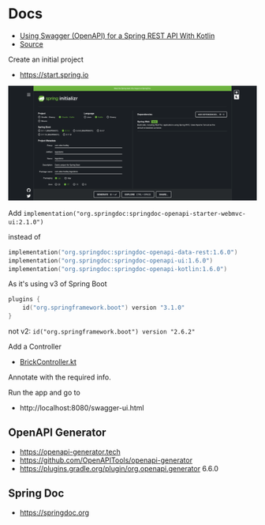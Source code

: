 # Docs

- [Using Swagger (OpenAPI) for a Spring REST API With Kotlin](https://www.baeldung.com/kotlin/swagger-spring-rest-api)
- [Source](https://github.com/Baeldung/kotlin-tutorials/tree/master/kotlin-gradle-openapi)

Create an initial project

- https://start.spring.io

![spring initializr](images/start.spring.io.png "spring initializr")

Add `implementation("org.springdoc:springdoc-openapi-starter-webmvc-ui:2.1.0")`

instead of

```kotlin
implementation("org.springdoc:springdoc-openapi-data-rest:1.6.0")
implementation("org.springdoc:springdoc-openapi-ui:1.6.0")
implementation("org.springdoc:springdoc-openapi-kotlin:1.6.0")

```

As it's using v3 of Spring Boot

```kotlin
plugins {
    id("org.springframework.boot") version "3.1.0"
}
```

not v2: `id("org.springframework.boot") version "2.6.2"`

Add a Controller

- [BrickController.kt](../src/src/main/kotlin/com/alexhedley/legodemo/api/BrickController.kt)

Annotate with the required info.

Run the app and go to

- http://localhost:8080/swagger-ui.html

## OpenAPI Generator

- https://openapi-generator.tech
- https://github.com/OpenAPITools/openapi-generator
- https://plugins.gradle.org/plugin/org.openapi.generator 6.6.0

## Spring Doc

- https://springdoc.org
